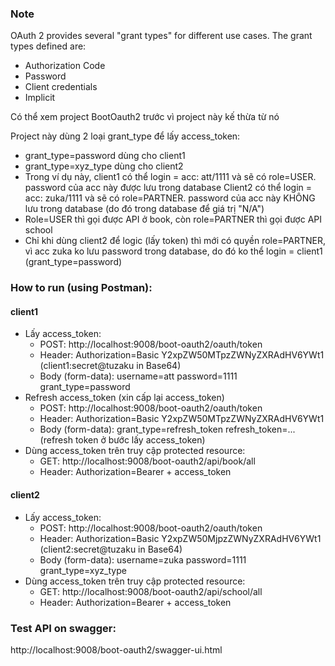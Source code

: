 ### Note
OAuth 2 provides several "grant types" for different use cases. The grant types defined are:
- Authorization Code
- Password
- Client credentials
- Implicit

Có thể xem project BootOauth2 trước vì project này kế thừa từ nó

Project này dùng 2 loại grant_type để lấy access_token:
- grant_type=password dùng cho client1
- grant_type=xyz_type dùng cho client2
- Trong ví dụ này, client1 có thể login = acc: att/1111 và sẽ có role=USER. password của acc này
  được lưu trong database
  Client2 có thể login = acc: zuka/1111 và sẽ có role=PARTNER. password của acc này
  KHÔNG lưu trong database (do đó trong database để giá trị "N/A")
- Role=USER thì gọi được API ở book, còn role=PARTNER thì gọi được API school
- Chỉ khi dùng client2 để logic (lấy token) thì mới có quyền role=PARTNER, vì acc zuka ko lưu password
  trong database, do đó ko thể login = client1 (grant_type=password)

### How to run (using Postman):
#### client1
- Lấy access_token:
    - POST: http://localhost:9008/boot-oauth2/oauth/token
    - Header: Authorization=Basic Y2xpZW50MTpzZWNyZXRAdHV6YWt1 (client1:secret@tuzaku in Base64)
    - Body (form-data):
        username=att
        password=1111
        grant_type=password
- Refresh access_token (xin cấp lại access_token)
    - POST: http://localhost:9008/boot-oauth2/oauth/token
    - Header: Authorization=Basic Y2xpZW50MTpzZWNyZXRAdHV6YWt1
    - Body (form-data):
        grant_type=refresh_token
        refresh_token=... (refresh token ở bước lấy access_token)
- Dùng access_token trên truy cập protected resource:
    - GET: http://localhost:9008/boot-oauth2/api/book/all
    - Header: Authorization=Bearer + access_token

#### client2
- Lấy access_token:
    - POST: http://localhost:9008/boot-oauth2/oauth/token
    - Header: Authorization=Basic Y2xpZW50MjpzZWNyZXRAdHV6YWt1 (client2:secret@tuzaku in Base64)
    - Body (form-data):
        username=zuka
        password=1111
        grant_type=xyz_type
- Dùng access_token trên truy cập protected resource:
    - GET: http://localhost:9008/boot-oauth2/api/school/all
    - Header: Authorization=Bearer + access_token

### Test API on swagger:
http://localhost:9008/boot-oauth2/swagger-ui.html